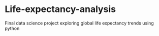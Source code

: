 # Life-expectancy-analysis
Final data science project exploring global life expectancy trends using python
